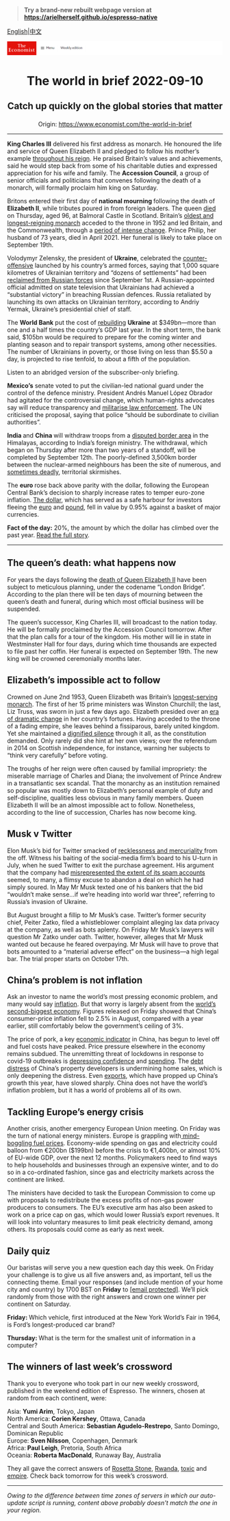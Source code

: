 > **Try a brand-new rebuilt webpage version at https://arielherself.github.io/espresso-native**

[English](https://github.com/arielherself/espresso/blob/main/README.md)|[中文](https://github-com.translate.goog/arielherself/espresso/blob/main/README.md?_x_tr_sl=en&_x_tr_tl=zh-CN&_x_tr_hl=zh-CN&_x_tr_pto=wapp)



![The Economist](menubar.png)

# <p align="center">The world in brief 2022-09-10</p>

## <p align="center">Catch up quickly on the global stories that matter</p>

<p align="center">Origin: <a href="https://www.economist.com/the-world-in-brief">https://www.economist.com/the-world-in-brief</a><hr>

<strong>King Charles III</strong> delivered his first address as monarch. He honoured the life and service of Queen Elizabeth II and pledged to follow his mother’s example [throughout his reign](https://www.economist.com/the-economist-explains/2021/10/22/british-royal-succession-queen-elizabeth). He praised Britain’s values and achievements, said he would step back from some of his charitable duties and expressed appreciation for his wife and family. The <strong>Accession Council</strong>, a group of senior officials and politicians that convenes following the death of a monarch, will formally proclaim him king on Saturday.

Britons entered their first day of <strong>national mourning </strong>following the death of <strong>Elizabeth II</strong>, while tributes poured in from foreign leaders. The queen [died](https://www.economist.com/obituary/2022/09/08/elizabeth-ii-never-laid-down-the-heavy-weight-of-the-crown) on Thursday, aged 96, at Balmoral Castle in Scotland. Britain’s [oldest and longest-reigning monarch](https://www.economist.com/leaders/2022/09/08/the-death-of-elizabeth-ii-marks-the-end-of-an-era) acceded to the throne in 1952 and led Britain, and the Commonwealth, through a [period of intense change](https://www.economist.com/briefing/2022/09/08/britains-longest-serving-ruler-strengthened-the-monarchy). Prince Philip, her husband of 73 years, died in April 2021. Her funeral is likely to take place on September 19th.

Volodymyr Zelensky, the president of <strong>Ukraine</strong>, celebrated the [counter-offensive](https://www.economist.com/europe/2022/08/29/ukraine-starts-a-push-to-recapture-kherson-a-crucial-russian-occupied-city) launched by his country’s armed forces, saying that 1,000 square kilometres of Ukrainian territory and “dozens of settlements” had been [reclaimed from Russian forces](https://www.economist.com/europe/2022/09/04/ukraine-is-losing-fewer-soldiers-in-its-counter-offensive-than-russia-claims) since September 1st. A Russian-appointed official admitted on state television that Ukrainians had achieved a “substantial victory” in breaching Russian defences. Russia retaliated by launching its own attacks on Ukrainian territory, according to Andriy Yermak, Ukraine’s presidential chief of staff.

The <strong>World Bank</strong> put the cost of [rebuilding](https://www.economist.com/briefing/2022/04/16/what-will-it-cost-to-rebuild-ukraine) <strong>Ukraine</strong> at $349bn—more than one and a half times the country’s GDP last year. In the short term, the bank said, $105bn would be required to prepare for the coming winter and planting season and to repair transport systems, among other necessities. The number of Ukrainians in poverty, or those living on less than $5.50 a day, is projected to rise tenfold, to about a fifth of the population.

Listen to an abridged version of the subscriber-only briefing.

<strong>Mexico’s</strong> senate voted to put the civilian-led national guard under the control of the defence ministry. President Andrés Manuel López Obrador had agitated for the controversial change, which human-rights advocates say will reduce transparency and [militarise law enforcement](https://www.economist.com/the-americas/2021/04/29/mexicos-president-is-giving-the-armed-forces-new-powers). The UN criticised the proposal, saying that police “should be subordinate to civilian authorities”.

<strong>India </strong>and <strong>China </strong>will withdraw troops from a [disputed border area](https://www.economist.com/asia/2020/09/08/india-and-china-exchange-the-first-gunshots-in-45-years) in the Himalayas, according to India’s foreign ministry. The withdrawal, which began on Thursday after more than two years of a standoff, will be completed by September 12th. The poorly-defined 3,500km border between the nuclear-armed neighbours has been the site of numerous, and [sometimes deadly](https://www.economist.com/asia/2020/06/18/india-and-china-have-their-first-deadly-clashes-in-45-years), territorial skirmishes.

The <strong>euro </strong>rose back above parity with the dollar, following the European Central Bank’s decision to sharply increase rates to temper euro-zone inflation. [The dollar](https://www.economist.com/finance-and-economics/2022/09/08/why-the-dollar-is-strong-and-why-that-is-a-problem), which has served as a safe harbour for investors fleeing the [euro](https://www.economist.com/finance-and-economics/2022/07/21/dollar-euro-parity-may-be-justified-but-the-yen-looks-cheap-as-chips) and [pound](https://www.economist.com/britain/2022/09/08/a-weaker-pound-does-not-spell-disaster-for-britain), fell in value by 0.95% against a basket of major currencies.

<strong>Fact of the day:</strong> 20%, the amount by which the dollar has climbed over the past year. [Read the full story](https://www.economist.com/leaders/2022/09/08/the-dollar-is-as-strong-as-ever-isnt-it).

----------

## The queen’s death: what happens now

For years the days following the [death of Queen Elizabeth II](https://www.economist.com/leaders/2022/09/08/the-death-of-elizabeth-ii-marks-the-end-of-an-era) have been subject to meticulous planning, under the codename “London Bridge”. According to the plan there will be ten days of mourning between the queen’s death and funeral, during which most official business will be suspended. 

The queen’s successor, King Charles III, will broadcast to the nation today. He will be formally proclaimed by the Accession Council tomorrow. After that the plan calls for a tour of the kingdom. His mother will lie in state in Westminster Hall for four days, during which time thousands are expected to file past her coffin. Her funeral is expected on September 19th. The new king will be crowned ceremonially months later.

## Elizabeth’s impossible act to follow

Crowned on June 2nd 1953, Queen Elizabeth was Britain’s [longest-serving monarch](https://www.economist.com/graphic-detail/2022/09/08/elizabeth-ii-was-the-longest-reigning-monarch-in-british-history). The first of her 15 prime ministers was Winston Churchill; the last, Liz Truss, was sworn in just a few days ago. Elizabeth presided over an [era of dramatic change](https://www.economist.com/britain/2022/09/08/how-britain-has-changed-since-elizabeth-ii-was-crowned-in-1953) in her country’s fortunes. Having acceded to the throne of a fading empire, she leaves behind a fissiparous, barely united kingdom. Yet she maintained a [dignified silence](https://www.economist.com/obituary/2022/09/08/elizabeth-ii-never-laid-down-the-heavy-weight-of-the-crown) through it all, as the constitution demanded. Only rarely did she hint at her own views; over the referendum in 2014 on Scottish independence, for instance, warning her subjects to “think very carefully” before voting. 

The troughs of her reign were often caused by familial impropriety: the miserable marriage of Charles and Diana; the involvement of Prince Andrew in a transatlantic sex scandal. That the monarchy as an institution remained so popular was mostly down to Elizabeth’s personal example of duty and self-discipline, qualities less obvious in many family members. Queen Elizabeth II will be an almost impossible act to follow. Nonetheless, according to the line of succession, Charles has now become king.

## Musk v Twitter

Elon Musk’s bid for Twitter smacked of [recklessness and mercuriality ](https://www.economist.com/business/2022/04/23/elon-musks-twitter-saga-is-capitalism-gone-rogue)from the off. Witness his baiting of the social-media firm’s board to his U-turn in July, when he sued Twitter to exit the purchase agreement. His argument that the company had [misrepresented the extent of its spam accounts](https://www.economist.com/business/2022/07/11/with-or-without-elon-musk-twitter-is-overdue-a-shake-up) seemed, to many, a flimsy excuse to abandon a deal on which he had simply soured. In May Mr Musk texted one of his bankers that the bid “wouldn’t make sense…if we’re heading into world war three”, referring to Russia’s invasion of Ukraine. 

But August brought a fillip to Mr Musk’s case. Twitter’s former security chief, Peiter Zatko, filed a whistleblower complaint alleging lax data privacy at the company, as well as bots aplenty. On Friday Mr Musk’s lawyers will question Mr Zatko under oath. Twitter, however, alleges that Mr Musk wanted out because he feared overpaying. Mr Musk will have to prove that bots amounted to a “material adverse effect” on the business—a high legal bar. The trial proper starts on October 17th.

## China’s problem is not inflation

Ask an investor to name the world’s most pressing economic problem, and many would say [inflation](https://www.economist.com/finance-and-economics/2022/08/03/does-high-inflation-matter). But that worry is largely absent from the [world’s second-biggest economy](https://www.economist.com/graphic-detail/2022/09/09/worries-about-inflation-in-china-have-been-overhyped). Figures released on Friday showed that China’s consumer-price inflation fell to 2.5% in August, compared with a year earlier, still comfortably below the government’s ceiling of 3%.

The price of pork, a key [economic indicator](https://www.economist.com/finance-and-economics/2019/09/12/soaring-pork-prices-hog-headlines-and-sow-discontent-in-china) in China, has begun to level off and fuel costs have peaked. Price pressure elsewhere in the economy remains subdued. The unremitting threat of lockdowns in response to covid-19 outbreaks is [depressing confidence](https://www.economist.com/finance-and-economics/2022/06/16/in-stamping-out-covid-china-has-stomped-on-confidence) and [spending](https://www.economist.com/china/2022/09/07/zero-covid-is-making-it-tougher-for-chinese-strivers-to-get-ahead). The [debt distress](https://www.economist.com/finance-and-economics/2022/07/21/fresh-woe-for-chinas-property-sector-mortgage-boycotts) of China’s property developers is undermining home sales, which is only deepening the distress. Even [exports](https://www.economist.com/finance-and-economics/2022/05/14/chinas-extraordinary-export-boom-comes-to-an-end), which have propped up China’s growth this year, have slowed sharply. China does not have the world’s inflation problem, but it has a world of problems all of its own.

## Tackling Europe’s energy crisis

Another crisis, another emergency European Union meeting. On Friday was the turn of national energy ministers. Europe is grappling with[ mind-boggling fuel prices](https://www.economist.com/europe/2022/09/05/europe-scrambles-to-protect-citizens-from-sky-high-energy-prices). Economy-wide spending on gas and electricity could balloon from €200bn ($199bn) before the crisis to €1,400bn, or almost 10% of EU-wide GDP, over the next 12 months. Policymakers need to find ways to help households and businesses through an expensive winter, and to do so in a co-ordinated fashion, since gas and electricity markets across the continent are linked.

The ministers have decided to task the European Commission to come up with proposals to redistribute the excess profits of non-gas power producers to consumers. The EU’s executive arm has also been asked to work on a price cap on gas, which would lower Russia’s export revenues. It will look into voluntary measures to limit peak electricity demand, among others. Its proposals could come as early as next week.

## Daily quiz

Our baristas will serve you a new question each day this week. On Friday your challenge is to give us all five answers and, as important, tell us the connecting theme. Email your responses (and include mention of your home city and country) by 1700 BST on <strong>Friday</strong> to [<span class="__cf_email__" data-cfemail="8fdefae6f5cafcfffdeafcfce0cfeaece0e1e0e2e6fcfba1ece0e2">[email&#160;protected]</span>](https://mail.google.com/mail/?view=cm&amp;fs=1&amp;tf=1&amp;to=QuizEspresso@economist.com). We’ll pick randomly from those with the right answers and crown one winner per continent on Saturday.

<strong>Friday: </strong>Which vehicle, first introduced at the New York World’s Fair in 1964, is Ford’s longest-produced car brand?

<strong>Thursday: </strong>What is the term for the smallest unit of information in a computer?

## The winners of last week’s crossword

Thank you to everyone who took part in our new weekly crossword, published in the weekend edition of Espresso. The winners, chosen at random from each continent, were: 

Asia: <strong>Yumi Arim</strong>, Tokyo, Japan  
 North America:<strong> Corien Kershey</strong>, Ottawa, Canada  
 Central and South America: <strong>Sebastian Agudelo-Restrepo</strong>, Santo Domingo, Dominican Republic  
 Europe: <strong>Sven Nilsson</strong>, Copenhagen, Denmark  
 Africa:<strong> Paul Leigh</strong>, Pretoria, South Africa  
 Oceania: <strong>Roberta MacDonald</strong>, Runaway Bay, Australia

They all gave the correct answers of [Rosetta Stone](https://www.economist.com/britain/2022/09/01/egyptians-want-britain-to-return-the-rosetta-stone), [Rwanda](https://www.economist.com/international/2022/09/01/should-every-schoolchild-eat-free), [toxic](https://www.economist.com/united-states/2022/09/01/in-america-crab-blood-remains-vital-for-drug-and-vaccine-making) and [empire](https://www.economist.com/leaders/2022/08/31/mikhail-gorbachev-liberated-millions-even-if-he-didnt-set-out-to). Check back tomorrow for this week’s crossword.

----------

*Owing to the difference between time zones of servers in which our auto-update script is running, content above probably doesn't match the one in your region.*
